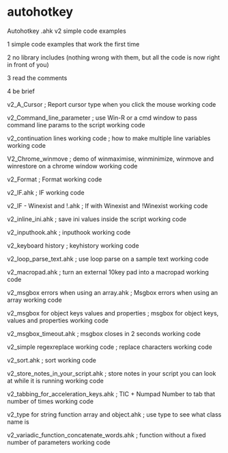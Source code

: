 # autohotkey
Autohotkey .ahk v2 simple code examples

1    simple code examples that work the first time

2    no library includes (nothing wrong with them, but all the code is now right in front of you)

3    read the comments

4    be brief

v2_A_Cursor ;   Report cursor type when you click the mouse working code

v2_Command_line_parameter ;   use Win-R or a cmd window to pass command line params to the script working code

v2_continuation lines working code ; how to make multiple line variables working code

V2_Chrome_winmove ;   demo of winmaximise, winminimize, winmove and winrestore on a chrome window working code

v2_Format ;   Format working code

v2_IF.ahk ;    IF working code

v2_IF - Winexist and !.ahk ;	  If with Winexist and !Winexist working code

v2_inline_ini.ahk ;   save ini values inside the script working code

v2_inputhook.ahk ;   inputhook working code

v2_keyboard history ;  keyhistory working code

v2_loop_parse_text.ahk ;   use loop parse on a sample text working code

v2_macropad.ahk ;   turn an external 10key pad into a macropad working code

v2_msgbox errors when using an array.ahk ;    Msgbox errors when using an array working code

v2_msgbox for object keys values and properties ;   msgbox for object keys, values and properties working code

v2_msgbox_timeout.ahk ;    msgbox closes in 2 seconds working code

v2_simple regexreplace working code ;  replace characters working code

v2_sort.ahk ;    sort working code

v2_store_notes_in_your_script.ahk ;   store notes in your script you can look at while it is running working code

v2_tabbing_for_acceleration_keys.ahk ;    TIC + Numpad Number to tab that number of times working code

v2_type for string function array and object.ahk ; use type to see what class name is

v2_variadic_function_concatenate_words.ahk ;    function without a fixed number of parameters working code

